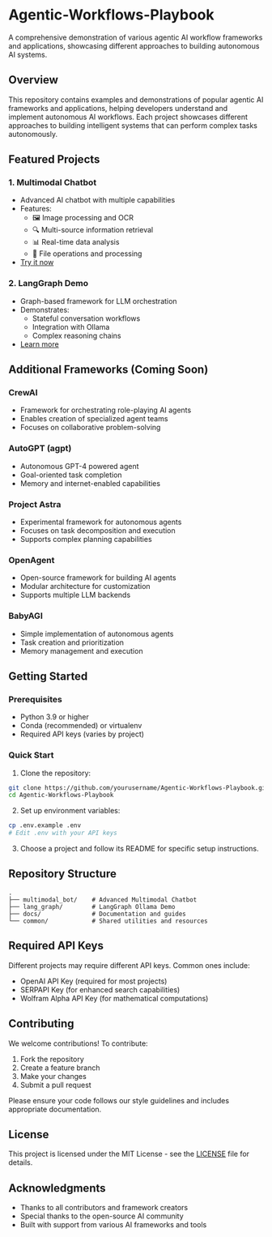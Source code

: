 # Agentic-Workflows-Playbook

A comprehensive demonstration of various agentic AI workflow frameworks and applications, showcasing different approaches to building autonomous AI systems.

## Overview

This repository contains examples and demonstrations of popular agentic AI frameworks and applications, helping developers understand and implement autonomous AI workflows. Each project showcases different approaches to building intelligent systems that can perform complex tasks autonomously.

## Featured Projects

### 1. Multimodal Chatbot
- Advanced AI chatbot with multiple capabilities
- Features:
  - 🖼️ Image processing and OCR
  - 🔍 Multi-source information retrieval
  - 📊 Real-time data analysis
  - 💾 File operations and processing
- [Try it now](./multimodal_bot/)

### 2. LangGraph Demo
- Graph-based framework for LLM orchestration
- Demonstrates:
  - Stateful conversation workflows
  - Integration with Ollama
  - Complex reasoning chains
- [Learn more](./lang_graph/)

## Additional Frameworks (Coming Soon)

### CrewAI
- Framework for orchestrating role-playing AI agents
- Enables creation of specialized agent teams
- Focuses on collaborative problem-solving

### AutoGPT (agpt)
- Autonomous GPT-4 powered agent
- Goal-oriented task completion
- Memory and internet-enabled capabilities

### Project Astra
- Experimental framework for autonomous agents
- Focuses on task decomposition and execution
- Supports complex planning capabilities

### OpenAgent
- Open-source framework for building AI agents
- Modular architecture for customization
- Supports multiple LLM backends

### BabyAGI
- Simple implementation of autonomous agents
- Task creation and prioritization
- Memory management and execution

## Getting Started

### Prerequisites
- Python 3.9 or higher
- Conda (recommended) or virtualenv
- Required API keys (varies by project)

### Quick Start
1. Clone the repository:
```bash
git clone https://github.com/yourusername/Agentic-Workflows-Playbook.git
cd Agentic-Workflows-Playbook
```

2. Set up environment variables:
```bash
cp .env.example .env
# Edit .env with your API keys
```

3. Choose a project and follow its README for specific setup instructions.

## Repository Structure
```
.
├── multimodal_bot/    # Advanced Multimodal Chatbot
├── lang_graph/        # LangGraph Ollama Demo
├── docs/              # Documentation and guides
└── common/            # Shared utilities and resources
```

## Required API Keys

Different projects may require different API keys. Common ones include:
- OpenAI API Key (required for most projects)
- SERPAPI Key (for enhanced search capabilities)
- Wolfram Alpha API Key (for mathematical computations)

## Contributing

We welcome contributions! To contribute:
1. Fork the repository
2. Create a feature branch
3. Make your changes
4. Submit a pull request

Please ensure your code follows our style guidelines and includes appropriate documentation.

## License

This project is licensed under the MIT License - see the [LICENSE](LICENSE) file for details.

## Acknowledgments

- Thanks to all contributors and framework creators
- Special thanks to the open-source AI community
- Built with support from various AI frameworks and tools